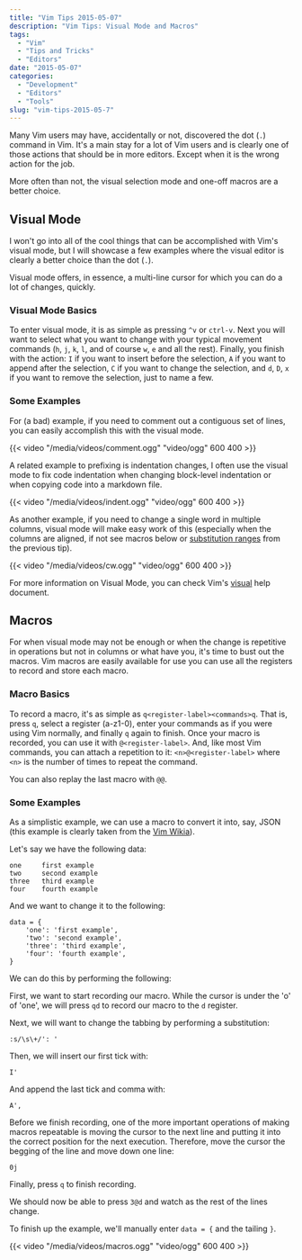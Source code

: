 ```yaml
---
title: "Vim Tips 2015-05-07"
description: "Vim Tips: Visual Mode and Macros"
tags:
  - "Vim"
  - "Tips and Tricks"
  - "Editors"
date: "2015-05-07"
categories:
  - "Development"
  - "Editors"
  - "Tools"
slug: "vim-tips-2015-05-7"
---
```


Many Vim users may have, accidentally or not, discovered the dot (`.`) command
in Vim. It's a main stay for a lot of Vim users and is clearly one of those
actions that should be in more editors. Except when it is the wrong action for
the job.

More often than not, the visual selection mode and one-off macros are a better
choice.

## Visual Mode ##

I won't go into all of the cool things that can be accomplished with Vim's
visual mode, but I will showcase a few examples where the visual editor is
clearly a better choice than the dot (`.`).

Visual mode offers, in essence, a multi-line cursor for which you can do a lot
of changes, quickly.

### Visual Mode Basics ###

To enter visual mode, it is as simple as pressing `^v` or `ctrl-v`. Next you
will want to select what you want to change with your typical movement commands
(`h`, `j`, `k`, `l`, and of course `w`, `e` and all the rest). Finally, you
finish with the action: `I` if you want to insert before the selection, `A` if
you want to append after the selection, `C` if you want to change the
selection, and `d`, `D`, `x` if you want to remove the selection, just to name
a few.

### Some Examples ###

For (a bad) example, if you need to comment out a contiguous set of lines, you
can easily accomplish this with the visual mode.

{{< video "/media/videos/comment.ogg" "video/ogg" 600 400 >}}

A related example to prefixing is indentation changes, I often use the visual
mode to fix code indentation when changing block-level indentation or when
copying code into a markdown file.

{{< video "/media/videos/indent.ogg" "video/ogg" 600 400 >}}

As another example, if you need to change a single word in multiple columns,
visual mode will make easy work of this (especially when the columns are
aligned, if not see macros below or [substitution ranges][2] from the previous
tip).

{{< video "/media/videos/cw.ogg" "video/ogg" 600 400 >}}

For more information on Visual Mode, you can check Vim's [visual][1] help
document.

## Macros ##

For when visual mode may not be enough or when the change is repetitive in
operations but not in columns or what have you, it's time to bust out the
macros. Vim macros are easily available for use you can use all the registers
to record and store each macro.

### Macro Basics ###

To record a macro, it's as simple as `q<register-label><commands>q`. That is,
press `q`, select a register (a-z1-0), enter your commands as if you were using
Vim normally, and finally `q` again to finish. Once your macro is recorded, you
can use it with `@<register-label>`. And, like most Vim commands, you can
attach a repetition to it: `<n>@<register-label>` where `<n>` is the number of
times to repeat the command.

You can also replay the last macro with `@@`.

### Some Examples ###

As a simplistic example, we can use a macro to convert it into, say, JSON (this
example is clearly taken from the [Vim Wikia][3]).

Let's say we have the following data:

    one     first example
    two     second example
    three   third example
    four    fourth example

And we want to change it to the following:

    data = {
        'one': 'first example',
        'two': 'second example',
        'three': 'third example',
        'four': 'fourth example',
    }

We can do this by performing the following:

First, we want to start recording our macro. While the cursor is under the 'o'
of 'one', we will press `qd` to record our macro to the `d` register.

Next, we will want to change the tabbing by performing a substitution:

    :s/\s\+/': '

Then, we will insert our first tick with:

    I'

And append the last tick and comma with:

    A',

Before we finish recording, one of the more important operations of making
macros repeatable is moving the cursor to the next line and putting it into the
correct position for the next execution. Therefore, move the cursor the begging
of the line and move down one line:

    0j

Finally, press `q` to finish recording.

We should now be able to press `3@d` and watch as the rest of the lines change.

To finish up the example, we'll manually enter `data = {` and the tailing `}`.

{{< video "/media/videos/macros.ogg" "video/ogg" 600 400 >}}

[1]: http://vimdoc.sourceforge.net/htmldoc/visual.html

[2]: https://kennyballou.com/blog/2015/03/vim-tips-2015-03-17/

[3]: http://vim.wikia.com/wiki/Macros
